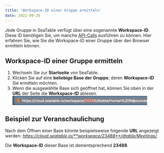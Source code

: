 ```yaml
---
title: 'Workspace-ID einer Gruppe ermitteln'
date: 2022-09-26
---
```


Jede Gruppe in SeaTable verfügt über eine sogenannte **Workspace-ID**. Diese ID benötigen Sie, um manche [API-Calls](https://api.seatable.io) ausführen zu können. Hier erfahren Sie, wie Sie die Workspace-ID einer Gruppe über den Browser ermitteln können.

## Workspace-ID einer Gruppe ermitteln

1. Wechseln Sie zur **Startseite** von SeaTable.
2. Klicken Sie auf eine **beliebige Base der Gruppe**, deren **Workspace-ID** Sie ermitteln möchten.
3. Wenn die ausgewählte Base sich geöffnet hat, können Sie oben in der **URL** der Seite die **Workspace-ID** ablesen.
   ![Workspace-ID einer Gruppe ermitteln](workspace-id-png.jpg)

## Beispiel zur Veranschaulichung

Nach dem Öffnen einer Base könnte beispielsweise folgende **URL** angezeigt werden: _https://cloud.seatable.io/**workspace/23488**/dtable/Meetings/_.

Die **Workspace-ID** dieser Base ist dementsprechend **23488**.
